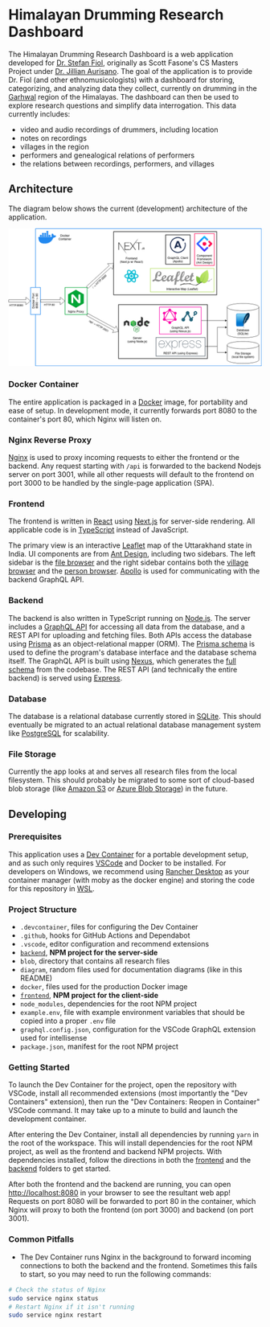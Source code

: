 # Himalayan Drumming Research Dashboard

The Himalayan Drumming Research Dashboard is a web application developed for [Dr. Stefan Fiol](https://researchdirectory.uc.edu/p/fiolsn), originally as Scott Fasone's CS Masters Project under [Dr. Jillian Aurisano](https://researchdirectory.uc.edu/p/aurisajm). The goal of the application is to provide Dr. Fiol (and other ethnomusicologists) with a dashboard for storing, categorizing, and analyzing data they collect, currently on drumming in the [Garhwal](https://en.wikipedia.org/wiki/Garhwal_division) region of the Himalayas. The dashboard can then be used to explore research questions and simplify data interrogation. This data currently includes:

- video and audio recordings of drummers, including location
- notes on recordings
- villages in the region
- performers and genealogical relations of performers
- the relations between recordings, performers, and villages

## Architecture

The diagram below shows the current (development) architecture of the application.

![Architecture Diagram](./diagram/architecture-bg.drawio.png)

### Docker Container

The entire application is packaged in a [Docker](https://www.docker.com/) image, for portability and ease of setup. In development mode, it currently forwards port 8080 to the container's port 80, which Nginx will listen on.

### Nginx Reverse Proxy

[Nginx](https://www.nginx.com/) is used to proxy incoming requests to either the frontend or the backend. Any request starting with `/api` is forwarded to the backend Nodejs server on port 3001, while all other requests will default to the frontend on port 3000 to be handled by the single-page application (SPA).

### Frontend

The frontend is written in [React](https://react.dev/) using [Next.js](https://nextjs.org/) for server-side rendering. All applicable code is in [TypeScript](https://www.typescriptlang.org/) instead of JavaScript.

The primary view is an interactive [Leaflet](https://leafletjs.com/) map of the Uttarakhand state in India. UI components are from [Ant Design](https://ant.design/), including two sidebars. The left sidebar is the [file browser](./frontend/src/components/FileBrowser/index.tsx) and the right sidebar contains both the [village browser](./frontend/src/components/VillageBrowser/index.tsx) and the [person browser](./frontend/src/components/PersonBrowser/index.tsx). [Apollo](https://www.apollographql.com/docs/react/) is used for communicating with the backend GraphQL API.

### Backend

The backend is also written in TypeScript running on [Node.js](https://nodejs.org/). The server includes a [GraphQL API](https://graphql.org/) for accessing all data from the database, and a REST API for uploading and fetching files. Both APIs access the database using [Prisma](https://www.prisma.io/) as an object-relational mapper (ORM). The [Prisma schema](./backend/prisma/schema.prisma) is used to define the program's database interface and the database schema itself. The GraphQL API is built using [Nexus](https://nexusjs.org/), which generates the [full schema](./backend/schema.graphql) from the codebase. The REST API (and technically the entire backend) is served using [Express](https://expressjs.com/).

### Database

The database is a relational database currently stored in [SQLite](https://www.sqlite.org/index.html). This should eventually be migrated to an actual relational database management system like [PostgreSQL](https://www.postgresql.org/) for scalability.


### File Storage

Currently the app looks at and serves all research files from the local filesystem. This should probably be migrated to some sort of cloud-based blob storage (like [Amazon S3](https://aws.amazon.com/s3/) or [Azure Blob Storage](https://azure.microsoft.com/en-us/products/storage/blobs)) in the future.

## Developing

### Prerequisites

This application uses a [Dev Container](https://code.visualstudio.com/docs/devcontainers/containers) for a portable development setup, and as such only requires [VSCode](https://code.visualstudio.com/) and Docker to be installed. For developers on Windows, we recommend using [Rancher Desktop](https://rancherdesktop.io/) as your container manager (with moby as the docker engine) and storing the code for this repository in [WSL](https://learn.microsoft.com/en-us/windows/wsl/install).

### Project Structure

- `.devcontainer`, files for configuring the Dev Container
- `.github`, hooks for GitHub Actions and Dependabot
- `.vscode`, editor configuration and recommend extensions
- [`backend`](./backend), **NPM project for the server-side**
- `blob`, directory that contains all research files
- `diagram`, random files used for documentation diagrams (like in this README)
- `docker`, files used for the production Docker image
- [`frontend`](./frontend), **NPM project for the client-side**
- `node_modules`, dependencies for the root NPM project
- `example.env`, file with example environment variables that should be copied into a proper `.env` file
- `graphql.config.json`, configuration for the VSCode GraphQL extension used for intellisense
- `package.json`, manifest for the root NPM project

### Getting Started

To launch the Dev Container for the project, open the repository with VSCode, install all recommended extensions (most importantly the "Dev Containers" extension), then run the "Dev Containers: Reopen in Container" VSCode command. It may take up to a minute to build and launch the development container.

After entering the Dev Container, install all dependencies by running `yarn` in the root of the workspace. This will install dependencies for the root NPM project, as well as the frontend and backend NPM projects. With dependencies installed, follow the directions in both the [frontend](./frontend/README.md) and the [backend](./backend/README.md) folders to get started.

After both the frontend and the backend are running, you can open <http://localhost:8080> in your browser to see the resultant web app! Requests on port 8080 will be forwarded to port 80 in the container, which Nginx will proxy to both the frontend (on port 3000) and backend (on port 3001).

### Common Pitfalls

- The Dev Container runs Nginx in the background to forward incoming connections to both the backend and the frontend. Sometimes this fails to start, so you may need to run the following commands:

```sh
# Check the status of Nginx
sudo service nginx status
# Restart Nginx if it isn't running
sudo service nginx restart
```
